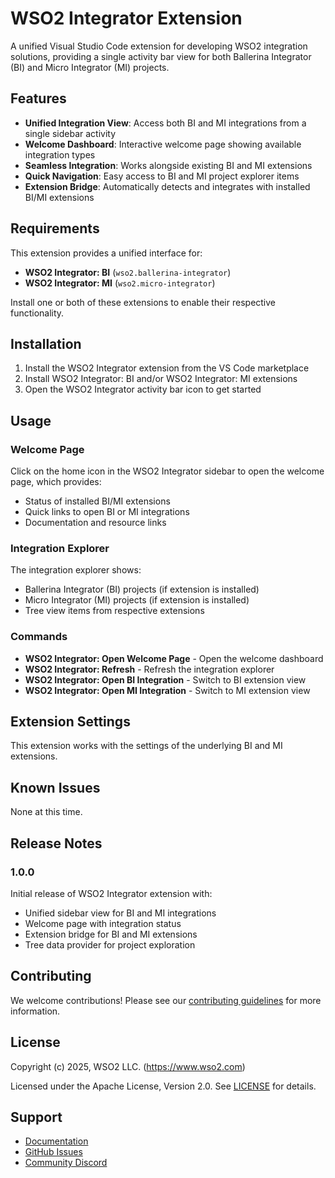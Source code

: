 # WSO2 Integrator Extension

A unified Visual Studio Code extension for developing WSO2 integration solutions, providing a single activity bar view for both Ballerina Integrator (BI) and Micro Integrator (MI) projects.

## Features

- **Unified Integration View**: Access both BI and MI integrations from a single sidebar activity
- **Welcome Dashboard**: Interactive welcome page showing available integration types
- **Seamless Integration**: Works alongside existing BI and MI extensions
- **Quick Navigation**: Easy access to BI and MI project explorer items
- **Extension Bridge**: Automatically detects and integrates with installed BI/MI extensions

## Requirements

This extension provides a unified interface for:
- **WSO2 Integrator: BI** (`wso2.ballerina-integrator`)
- **WSO2 Integrator: MI** (`wso2.micro-integrator`)

Install one or both of these extensions to enable their respective functionality.

## Installation

1. Install the WSO2 Integrator extension from the VS Code marketplace
2. Install WSO2 Integrator: BI and/or WSO2 Integrator: MI extensions
3. Open the WSO2 Integrator activity bar icon to get started

## Usage

### Welcome Page

Click on the home icon in the WSO2 Integrator sidebar to open the welcome page, which provides:
- Status of installed BI/MI extensions
- Quick links to open BI or MI integrations
- Documentation and resource links

### Integration Explorer

The integration explorer shows:
- Ballerina Integrator (BI) projects (if extension is installed)
- Micro Integrator (MI) projects (if extension is installed)
- Tree view items from respective extensions

### Commands

- **WSO2 Integrator: Open Welcome Page** - Open the welcome dashboard
- **WSO2 Integrator: Refresh** - Refresh the integration explorer
- **WSO2 Integrator: Open BI Integration** - Switch to BI extension view
- **WSO2 Integrator: Open MI Integration** - Switch to MI extension view

## Extension Settings

This extension works with the settings of the underlying BI and MI extensions.

## Known Issues

None at this time.

## Release Notes

### 1.0.0

Initial release of WSO2 Integrator extension with:
- Unified sidebar view for BI and MI integrations
- Welcome page with integration status
- Extension bridge for BI and MI extensions
- Tree data provider for project exploration

## Contributing

We welcome contributions! Please see our [contributing guidelines](CONTRIBUTING.md) for more information.

## License

Copyright (c) 2025, WSO2 LLC. (https://www.wso2.com)

Licensed under the Apache License, Version 2.0. See [LICENSE](LICENSE) for details.

## Support

- [Documentation](https://wso2.com/integration/)
- [GitHub Issues](https://github.com/wso2/ballerina-plugin-vscode/issues)
- [Community Discord](https://discord.gg/wso2)
